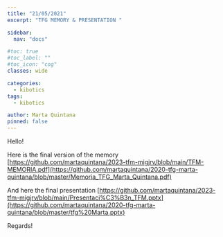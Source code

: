 ```yaml
---
title: "21/05/2021"
excerpt: "TFG MEMORY & PRESENTATION "

sidebar:
  nav: "docs"

#toc: true
#toc_label: ""
#toc_icon: "cog"
classes: wide

categories:
  - kibotics
tags:
  - kibotics

author: Marta Quintana
pinned: false
---
```


Hello!

Here is the final version of the memory [https://github.com/martaquintana/2023-tfm-migjrv/blob/main/TFM-MEMORIA.pdf](https://github.com/martaquintana/2020-tfg-marta-quintana/blob/master/Memoria_TFG_Marta_Quintana.pdf)

And here the final presentation [https://github.com/martaquintana/2023-tfm-migjrv/blob/main/Presentaci%C3%B3n_TFM.pptx](https://github.com/martaquintana/2020-tfg-marta-quintana/blob/master/tfg%20Marta.pptx)

Regards!
